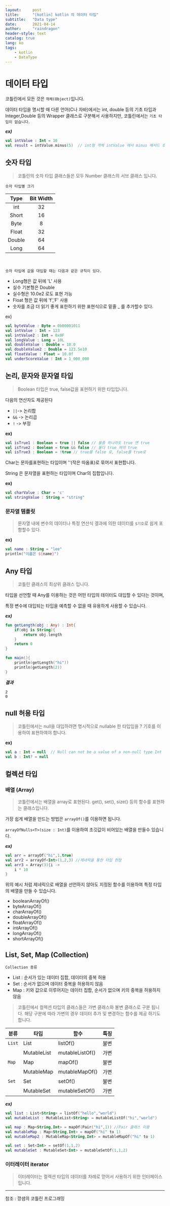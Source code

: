 ```yaml
---
layout:     post
title:      "[kotlin] kotlin 의 데이터 타입"
subtitle:   "Data type"
date:       2021-04-14
author:     "raindragon"
header-style: text
catalog: true
lang: ko
tags:
    - kotlin
    - DataType
---
```


# 데이터 타입

코틀린에서 모든 것은 `객체(Object)`입니다.

데이터 타입을 명시할 때 다른 언어(C나 자바)에서는 int, double 등의 기초 타입과 Integer,Double 등의 Wrapper 클래스로 구분해서 사용하지만, 코틀린에서는 `기초 타입이 없습니다`.

***ex)***

```kotlin
val intValue : Int = 10
val result = intValue.minus(5)  // int형 객체 intValue 에서 minus 메서드 호출
```


## 숫자 타입 

> 코틀린의 숫자 타입 클래스들은 모두 Number 클래스의 서브 클래스 입니다.




`숫자 타입별 크기`

|Type|Bit Width|
|:---:|:---:|
|int|32|
|Short|16|
|Byte|8|
|Float|32|
|Double|64|
|Long|64|

<br>

`숫자 타입에 값을 대입할 때는 다음과 같은 규칙이 있다.`

- Long형은 값 뒤에 'L' 사용
- 실수 기본형은 Double
- 실수형은 10.0e2 로도 표현 가능
- Float 형은 값 뒤에 'f','F' 사용
- 숫자를 조금 더 읽기 좋게 표한하기 위한 표현식으로 밑줄 _ 를 추가할수 있다.

ex)

```kotlin
val byteValue : Byte = 0b00001011
val intValue : Int = 123
val intValue2 : Int = 0x0F
val longValue : Long = 10L
val doubleValue : Double = 10.0
val doubleValue2 : Double = 123.5e10
val floatValue : Float = 10.0f
val underScoreValue : Int = 1_000_000
```


## 논리, 문자와 문자열 타입

> Boolean 타입은 true, false값을 표현하기 위한 타입입니다.

다음의 연산자도 제공된다

- `||`-> 논리합
- `&&` -> 논리곱
- `!` -> 부정

**ex)**
```kotlin
val isTrue1 : Boolean = true || false // 둘중 하나라도 true 면 true
val isTrue2 : Boolean = true && false // 둘다 true 여야 true
val isTrue3 : Boolean = !true // true를 false 로, false를 true로
```

Char는 문자를표현하는 타입이며 ''(작은 따옴표)로 묶어서 표현합니다.

String 은 문자열을 표현하는 타입이며 Char의 집합입니다.

**ex)**
```kotlin
val charValue : Char = 'c'
val stringValue : String = "string"
```

### 문자열 템플릿 

> 문자열 내에 변수의 데이터나 특정 연산식 결과에 의한 데이터를 `$기호`로 쉽게 포함할수 있다.

**ex)**
```kotlin
val name : String = "lee"
println("이름은 ${name}")
```

## Any 타입

> 코틀린 클래스의 최상위 클래스 입니다.

타입을 선언할 때 Any를 이용하는 것은 어떤 타입의 데이터도 대입할 수 있다는 것이며,

특정 변수에 대입되는 타입을 예측할 수 없을 때 유용하게 사용할 수 있습니다.

***ex)***

```kotlin
fun getLength(obj : Any) : Int{
    if(obj is String){
        return obj.length
    }
    return 0
}

fun main(){
    println(getLength("hi"))
    println(getLength(2))
}
```

***결과***

```
2
0
```

## null 허용 타입

> 코틀린에서는 null을 대입하려면 명시적으로 nullable 한 타입임을 ? 기호를 이용하여 표현하여야 합니다.

**ex)**
```kotlin
val a : Int = null  // Null can not be a value of a non-null type Int
val b : Int? = null 
```

## 컬렉션 타입

### 배열 (Array)

> 코틀린에서는 배열을 array로 표현된다. get(), set(), size() 등의 함수를 표현하는 클래스입니다.


가장 쉽게 배열을 만드는 방법은 `arrayOf()`를 이용하면 됩니다.

`arrayOfNulls<T>(size : Int)`를 이용하여 초깃값이 비어있는 배열을 만들수 있습니다.

***ex)***
```kotlin
val arr = arrayOf("hi",1,true)
val arr2 = arrayOf<Int>(1,2,3) //제네릭을 통한 타입 한정
val arr3 = Array(3){i ->    
    i * 10
}
```

위의 예시 처럼 제네릭으로 배열을 선언하지 않아도 지정된 함수를 이용하여 특정 타입의 배열을 만들 수 있습니다.

- booleanArrayOf()
- byteArrayOf()
- charArrayOf()
- doubleArrayOf()
- floatArrayOf()
- intArrayOf()
- longArrayOf()
- shortArrayOf()

## List, Set, Map (Collection)

`Collection 종류`

- List : 순서가 있는 데이터 집합, 데이터의 중복 허용
- Set : 순서가 없으며 데이터 중복을 허용하지 않음
- Map : 키와 값으로 이루어지는 데이터 집합, 순서가 없으며 키의 중복을 허용하지 않음

> 코틀린에서 컬렉션 타입의 클래스들은 가변 클래스와 불변 클래스로 구분 됩니다. 해당 구분에 따라 가변의 경우 데이터 추가 및 변경하는 함수를 제공 하기도 합니다.


|분류|타입|함수|특징|
|---|---|---|---|
|`List`|List|listOf()| 불변
||MutableList|mutableListOf()|가변
|`Map`|Map|mapOf()|불변
||MutableMap|mutableMapOf()|가변
|`Set`|Set|setOf()|불변
||MutableSet|mutableSetOf()|가변


***ex)***
```kotlin
val list : List<String> = listOf("hello","world")
val mutableList : MutableList<String> = mutableListOf("hi","world")

val map : Map<String,Int> = mapOf(Pair("hi",1)) //Pair 클래스 이용
val mutableMap : Map<String,Int> = mapOf("hi" to 1)
val mutableMap2 : MutableMap<String,Int> = mutableMapOf("hi" to 1)

val set : Set<Int> = setOf(1,1,2)
val mutableSet : MutableSet<Int> = mutableSetOf(1,1,2)
```

### 이터레이터 iterator

> 이터레이터는 컬렉션 타입의 데이터를 차례로 얻어서 사용하기 위한 인터페이스 입니다.








---

참조 : 깡샘의 코틀린 프로그래밍